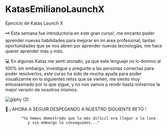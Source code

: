 # KatasEmilianoLaunchX
Ejercicio de Katas Launch X


🗝 Esta semana fue introductoria en este gran curso!, me encanto poder
aprender nuevas habilidades para mejorar en mi area profesional,
tantas oportunidades que se nos abren por aprender nuevas tecnologías,
me hace querer aprender más y más.

💻 En algunas Katas me sentí atorado, ya que este lenguaje no lo domino al 100%
sin embargo, investigue y pregunte a las personas correctas para poder resolverlos,
este curso ha sido de mucha ayuda para poder visualizarme en lo siguientes retos que se vienen,
me siento muy entusiasmado por lo que sigue, y no nos vamos a rendir hasta volvernos la mejor
versión de nosotros mismos.

![giphy (2)](https://user-images.githubusercontent.com/99152739/153778123-d9efebe9-c500-48ba-b390-c1f01a8ada0f.gif)




🚀 ¡ AHORA A SEGUIR DESPEGANDO A NUESTRO SIGUIENTE RETO !

           "Ya hemos demostrado que lo más dificil era llegar a la luna 
              y sin embargo lo conseguimos..."
